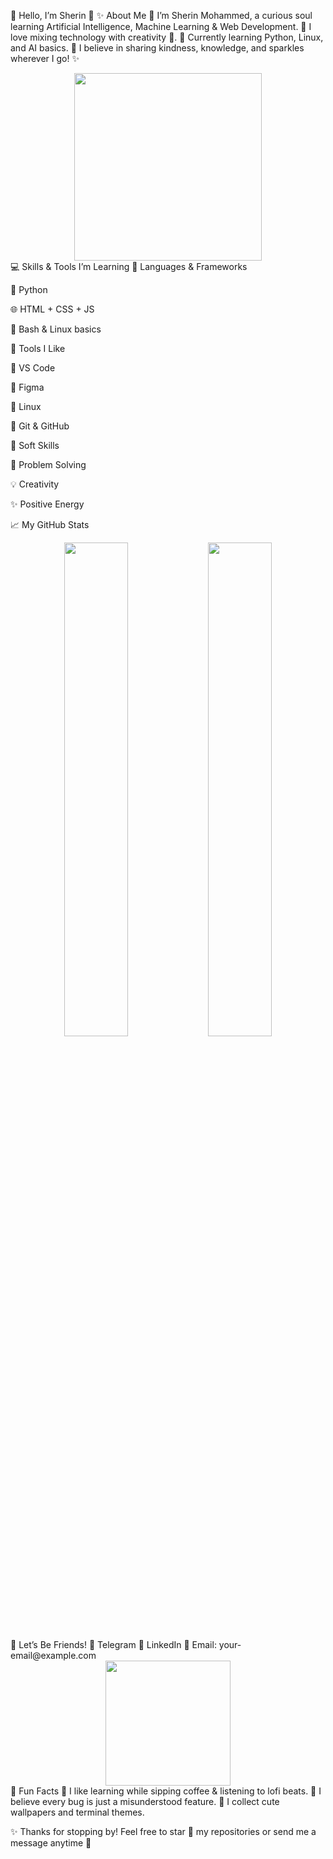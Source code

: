  🌸 Hello, I’m Sherin 👋
✨ About Me
🌷 I’m Sherin Mohammed, a curious soul learning Artificial Intelligence, Machine Learning & Web Development.
🩷 I love mixing technology with creativity 🌈.
🎀 Currently learning Python, Linux, and AI basics.
💌 I believe in sharing kindness, knowledge, and sparkles wherever I go! ✨

<div align="center"> <img src="https://media.giphy.com/media/v1.Y2lkPTc5MGI3NjExM2l3eGFmcHkwcm5hNWV0cTJuN3EyZDJqajF6enBsbzQ2Z3V1dHJ0bCZlcD12MV9naWZzX3NlYXJjaCZjdD1n/muGYyrK2Gxf7Fb3MRK/giphy.gif" width="300"/> </div>
💻 Skills & Tools I’m Learning
🎨 Languages & Frameworks

🐍 Python

🌐 HTML + CSS + JS

🖤 Bash & Linux basics

🧸 Tools I Like

📝 VS Code

🎨 Figma

🐧 Linux

🧰 Git & GitHub

🦄 Soft Skills

🌟 Problem Solving

💡 Creativity

✨ Positive Energy

📈 My GitHub Stats
<div align="center"> <img src="https://github-readme-stats.vercel.app/api?username=your-github-username&show_icons=true&theme=cobalt" width="45%"/> <img src="https://github-readme-stats.vercel.app/api/top-langs/?username=your-github-username&layout=compact&theme=cobalt" width="45%"/> </div>
🌸 Let’s Be Friends!
💌 Telegram
💼 LinkedIn
📮 Email: your-email@example.com

<div align="center"> <img src="https://media.giphy.com/media/v1.Y2lkPTc5MGI3NjExaW12OG1mbml3ZzFpMGpxemlpcWx2ZTRrbWNydGZubmxoNmF0NmU3cCZlcD12MV9naWZzX3NlYXJjaCZjdD1n/JmD28tKzJjv0k/giphy.gif" width="200"/> </div>
🌟 Fun Facts
🌈 I like learning while sipping coffee & listening to lofi beats.
💖 I believe every bug is just a misunderstood feature.
🦋 I collect cute wallpapers and terminal themes.

✨ Thanks for stopping by! Feel free to star 🌟 my repositories or send me a message anytime 💌
